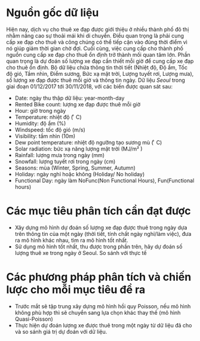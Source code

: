 # Nguồn gốc dữ liệu
Hiện nay, dịch vụ cho thuê xe đạp được giới thiệu ở nhiều thành phố đô thị nhằm nâng cao sự thoải mái khi di chuyển. Điều quan trọng là phải cung cấp xe đạp cho thuê và công chúng có thể tiếp cận vào đúng thời điểm vì nó giúp giảm thời gian chờ đợi. Cuối cùng, việc cung cấp cho thành phố nguồn cung cấp xe đạp cho thuê ổn định trở thành mối quan tâm lớn. Phần quan trọng là dự đoán số lượng xe đạp cần thiết mỗi giờ để cung cấp xe đạp cho thuê ổn định. Bộ dữ liệu chứa thông tin thời tiết (Nhiệt độ, Độ ẩm, Tốc độ gió, Tầm nhìn, Điểm sương, Bức xạ mặt trời, Lượng tuyết rơi, Lượng mưa), số lượng xe đạp được thuê mỗi giờ và thông tin ngày. Dữ liệu *Seoul* trong giai đoạn 01/12/2017 tới 30/11/2018, với các biến được quan sát sau:



  <ul>
   <li>Date: ngày thu thập dữ liệu: year-month-day</li>  
   <li>Rented Bike count: lượng xe đạp được thuê mỗi giờ</li>  
   <li>Hour: giờ trong ngày</li>  
   <li>Temperature: nhiệt độ ( &#870; C)</li>  
   <li>Humidity: độ ẩm (%)</li>  
   <li>Windspeed: tốc độ gió (m/s)</li>  
   <li>Visibility: tầm nhìn (10m)</li>  
   <li>Dew point temperature: nhiệt độ ngưỡng tạo sương mù ( &#870; C)</li>  
   <li>Solar radiation: bức xạ năng lượng mặt trời (MJ/m&#178;	)</li>  
   <li>Rainfall: lượng mưa trong ngày (mm)</li>  
   <li>Snowfall: lượng tuyết rơi trong ngày (cm)</li>  
   <li>Seasons: mùa (Winter, Spring, Summer, Autumn)</li>  
   <li>Holiday: ngày nghỉ hoặc không (Holiday/ No holiday)</li>  
   <li>Functional Day: ngày làm NoFunc(Non Functional Hours), Fun(Functional hours)</li>
 </ul>  

# Các mục tiêu phân tích cần đạt được
<ul>
  <li>
    Xây dựng mô hình dự đoán số lượng xe đạp được thuê trong ngày dựa trên thông
    tin của một ngày (thời tiết, tính chất ngày nghỉ/làm việc), đưa ra mô hình
    khác nhau, tìm ra mô hình tốt nhất.
  </li>
  <li>
    Sử dụng mô hình tốt nhất, thu được trong phần trên, hãy dự đoán số lượng
    thuê xe trong ngày ở Seoul. So sánh với thực tế
  </li>
</ul>

# Các phương pháp phân tích và chiến lược cho mỗi mục tiêu đề ra
<ul>
  <li>
    Trước mắt sẽ tập trung xây dựng mô hình hồi quy Poisson, nếu mô hình không
    phù hợp thì sẽ chuyển sang lựa chọn khác thay thế (mô hình Quasi-Poisson)
  </li>
  <li>
    Thực hiện dự đoán lượng xe được thuê trong một ngày từ dữ liệu đã cho và so
    sánh giá trị dự đoán với dữ liệu.
  </li>
</ul>
